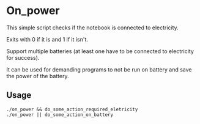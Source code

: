 # On_power

This simple script checks if the notebook is connected to electricity.

Exits with 0 if it is and 1 if it isn't.

Support multiple batteries (at least one have to be connected to electricity for success).

It can be used for demanding programs to not be run on battery and save the power of the battery.

## Usage

```
./on_power && do_some_action_required_eletricity
./on_power || do_some_action_on_battery
```
